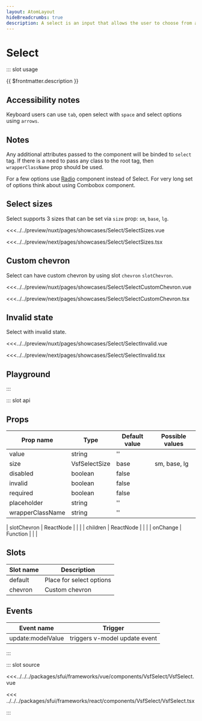 ```yaml
---
layout: AtomLayout
hideBreadcrumbs: true
description: A select is an input that allows the user to choose from a set of options. Uses native html `<select>` tag. Used for forms or as a global setting, e.g. language, location.
---
```

# Select

::: slot usage

{{ $frontmatter.description }}

## Accessibility notes

Keyboard users can use `tab`, open select with `space` and select options using `arrows`.

## Notes

Any additional attributes passed to the component will be binded to `select` tag. If there is a need to pass any class to the root tag, then `wrapperClassName` prop should be used.

For a few options use [Radio](radio.html) component instead of Select. For very long set of options think about using Combobox component.

## Select sizes

Select supports 3 sizes that can be set via `size` prop: `sm`, `base`, `lg`.

<Showcase showcase-name="Select/SelectSizes" style="min-height:350px" >

<!-- vue -->
<<<../../preview/nuxt/pages/showcases/Select/SelectSizes.vue
<!-- end vue -->
<!-- react -->
<<<../../preview/next/pages/showcases/Select/SelectSizes.tsx
<!-- end react -->
</Showcase>

## Custom chevron

Select can have custom chevron by using <!-- vue -->slot `chevron`<!-- end vue --> <!-- react -->`slotChevron`<!-- end react -->.

<Showcase showcase-name="Select/SelectCustomChevron">

<!-- vue -->
<<<../../preview/nuxt/pages/showcases/Select/SelectCustomChevron.vue
<!-- end vue -->
<!-- react -->
<<<../../preview/next/pages/showcases/Select/SelectCustomChevron.tsx
<!-- end react -->
</Showcase>

## Invalid state

Select with invalid state.

<Showcase showcase-name="Select/SelectInvalid">

<!-- vue -->
<<<../../preview/nuxt/pages/showcases/Select/SelectInvalid.vue
<!-- end vue -->
<!-- react -->
<<<../../preview/next/pages/showcases/Select/SelectInvalid.tsx
<!-- end react -->
</Showcase>

## Playground

<Generate />

:::

::: slot api

## Props

| Prop name         | Type            | Default value | Possible values                        |
| ----------------  | --------        | ------------- | -------------------------------------- |
| value             | string          | ''            |                                        |
| size              | VsfSelectSize   | base          | sm, base, lg                           |
| disabled          | boolean         | false         |                                        |
| invalid           | boolean         | false         |                                        |
| required          | boolean         | false         |                                        |
| placeholder       | string          | ''            |                                        |
| wrapperClassName  | string          | ''            |                                        |
<!-- react -->
| slotChevron       | ReactNode       |               |                                        |
| children          | ReactNode       |               |                                        |
| onChange          | Function        |               |                                        |
<!-- end react -->

<!-- vue -->
## Slots

| Slot name | Description              |
| --------- | ------------------------ |
| default   | Place for select options |
| chevron   | Custom chevron           |

## Events

| Event name        | Trigger                       |
| ----------------- | ----------------------------- |
| update:modelValue | triggers v-model update event |

<!-- end vue -->

:::

::: slot source
<SourceCode>
<!-- vue -->
<<<../../../packages/sfui/frameworks/vue/components/VsfSelect/VsfSelect.vue
<!-- end vue -->

<!-- react -->
<<< ../../../packages/sfui/frameworks/react/components/VsfSelect/VsfSelect.tsx
<!-- end react -->
</SourceCode>
:::
